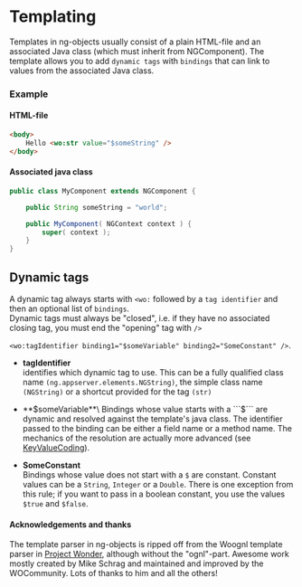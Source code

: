 # Templating

Templates in ng-objects usually consist of a plain HTML-file and an associated Java class (which must inherit from NGComponent). The template allows you to add ```dynamic tags``` with ```bindings``` that can link to values from the associated Java class.


### Example

#### HTML-file

```html
<body>
	Hello <wo:str value="$someString" />
</body>
```


#### Associated java class

```java
public class MyComponent extends NGComponent {

	public String someString = "world";

	public MyComponent( NGContext context ) {
		super( context );
	}
}
```

## Dynamic tags

A dynamic tag always starts with ```<wo:``` followed by a ```tag identifier``` and then an optional list of ```bindings```.\
Dynamic tags must always be "closed", i.e. if they have no associated closing tag, you must end the "opening" tag with ```/>```

 ```<wo:tagIdentifier binding1="$someVariable" binding2="SomeConstant" />```.

* **tagIdentifier**\
identifies which dynamic tag to use. This can be a fully qualified class name ```(ng.appserver.elements.NGString)```, the simple class name ```(NGString)``` or a shortcut provided for the tag ```(str)```

* **$someVariable**\
Bindings whose value starts with a ```$``` are dynamic and resolved against the template's java class. The identifier passed to the binding can be either a field name or a method name. The mechanics of the resolution are actually more advanced (see [KeyValueCoding](key-value-coding)).

* **SomeConstant**\
Bindings whose value does not start with a ```$``` are constant. Constant values can be a ```String```, ```Integer``` or a ```Double```. There is one exception from this rule; if you want to pass in a boolean constant, you use the values ```$true``` and  ```$false```.

#### Acknowledgements and thanks

The template parser in ng-objects is ripped off from the Woognl template parser in [Project Wonder](https://github.com/wocommunity/wonder), although without the "ognl"-part. Awesome work mostly created by Mike Schrag and maintained and improved by the WOCommunity. Lots of thanks to him and all the others!